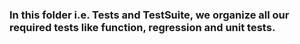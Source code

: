 ### In this folder i.e. Tests and TestSuite, we organize all our required tests like function, regression and unit tests.